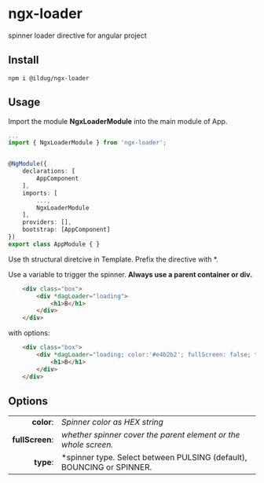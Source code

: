 # ngx-loader

spinner loader directive for angular project

## Install 
```
npm i @ildug/ngx-loader
```


## Usage

Import the module **NgxLoaderModule** into the main module of App.

``` typescript
...
import { NgxLoaderModule } from 'ngx-loader';


@NgModule({
    declarations: [
        AppComponent
    ],
    imports: [
        ...,
        NgxLoaderModule
    ],
    providers: [],
    bootstrap: [AppComponent]
})
export class AppModule { }
```
Use th structural diretcive in Template. Prefix the directive with *. 

Use a variable to trigger the spinner.
**Always use a parent container or div.**


``` html
    <div class="box">
        <div *dagLoader="loading">
            <h1>B</h1>
        </div>
    </div>
```

with options:
``` html
    <div class="box">
        <div *dagLoader="loading; color:'#e4b2b2'; fullScreen: false; type:'pulsing';">
            <h1>B</h1>
        </div>
    </div>
```

## Options
| | |
| ---: | --- |
| **color**: | *Spinner color as HEX string* |
| **fullScreen**: | *whether spinner cover the parent element or the whole screen.* |
| **type**: | *spinner type. Select between PULSING (default),  BOUNCING or SPINNER. |


